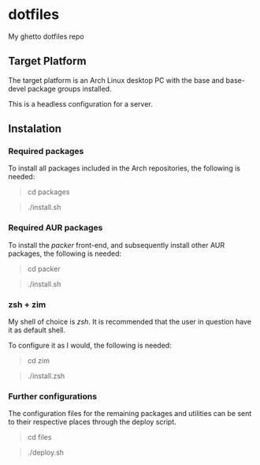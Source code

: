 # dotfiles
My ghetto dotfiles repo

## Target Platform
The target platform is an Arch Linux desktop PC with the base and base-devel package groups installed.

This is a headless configuration for a server.

## Instalation

### Required packages

To install all packages included in the Arch repositories, the following is needed:

> cd packages

> ./install.sh

### Required AUR packages

To install the _packer_ front-end, and subsequently install other AUR packages, the following is needed:

> cd packer

> ./install.sh

### zsh + zim

My shell of choice is _zsh_. It is recommended that the user in question have it as default shell.

To configure it as I would, the following is needed:

> cd zim

> ./install.zsh

### Further configurations

The configuration files for the remaining packages and utilities can be sent to their respective places through the deploy script.

> cd files

> ./deploy.sh

